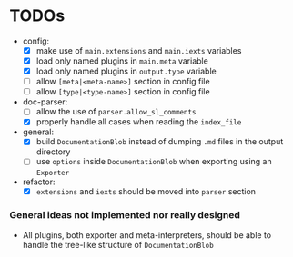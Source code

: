 
# TODOs

- config:
    - [X] make use of `main.extensions` and `main.iexts` variables
    - [X] load only named plugins in `main.meta` variable
    - [X] load only named plugins in `output.type` variable
    - [ ] allow `[meta|<meta-name>]` section in config file
    - [ ] allow `[type|<type-name>]` section in config file
- doc-parser:
    - [ ] allow the use of `parser.allow_sl_comments`
    - [X] properly handle all cases when reading the `index_file`
- general:
    - [X] build `DocumentationBlob` instead of dumping `.md` files in the output directory
    - [ ] use `options` inside `DocumentationBlob` when exporting using an `Exporter`
- refactor:
    - [X] `extensions` and `iexts` should be moved into `parser` section

### General ideas not implemented nor really designed

- All plugins, both exporter and meta-interpreters, should be able to handle the tree-like structure of `DocumentationBlob`
